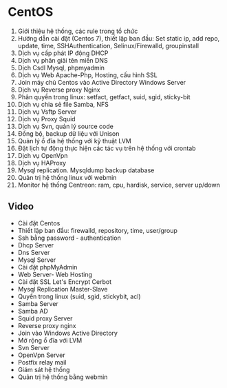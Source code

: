 # CentOS

1. Giới thiệu hệ thống, các rule trong tổ chức
2. Hướng dẫn cài đặt (Centos 7), thiết lập ban đầu: Set static ip, add repo, update, time, SSHAuthentication, Selinux/Firewalld, groupinstall
3. Dịch vụ cấp phát IP động DHCP
4. Dịch vụ phân giải tên miền DNS
5. Dịch Csdl Mysql, phpmyadmin
6. Dịch vụ Web Apache-Php, Hosting, cấu hình SSL
7. Join máy chủ Centos vào Active Directory Windows Server
8. Dịch vụ Reverse proxy Nginx
9. Phân quyền trong linux: setfact, getfact, suid, sgid, sticky-bit
10. Dịch vụ chia sẻ file Samba, NFS
11. Dịch vụ Vsftp Server
12. Dịch vụ Proxy Squid
13. Dịch vụ Svn, quản lý source code
14. Đồng bộ, backup dữ liệu với Unison
15. Quản lý ổ đĩa hệ thống với kỹ thuật LVM
16. Đặt lịch tự động thực hiện các tác vụ trên hệ thống với crontab
17. Dịch vụ OpenVpn
18. Dịch vụ HAProxy
19. Mysql replication. Mysqldump backup database
20. Quản trị hệ thống linux với webmin
21. Monitor hệ thống Centreon: ram, cpu, hardisk, service, server up/down

## Video
- Cài đặt Centos
- Thiết lập ban đầu: firewalld, repository, time, user/group
- Ssh bằng password - authentication
- Dhcp Server
- Dns Server
- Mysql Server
- Cài đặt phpMyAdmin
- Web Server- Web Hosting
- Cài đặt SSL Let's Encrypt Cerbot
- Mysql Replication Master-Slave
- Quyền trong linux (suid, sgid, stickybit, acl)
- Samba Server
- Samba AD
- Squid proxy Server
- Reverse proxy nginx
- Join vào Windows Active Directory
- Mở rộng ổ đĩa với LVM
- Svn Server
- OpenVpn Server
- Postfix relay mail
- Giám sát hệ thống
- Quản trị hệ thống bằng webmin